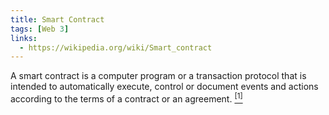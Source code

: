 ```yaml
---
title: Smart Contract
tags: [Web 3]
links:
  - https://wikipedia.org/wiki/Smart_contract
---
```


A smart contract is a computer program or a transaction protocol that is intended to automatically execute, control or document events and actions according to the terms of a contract or an agreement. [<sup>[1]</sup>]({{page.links[0]}})